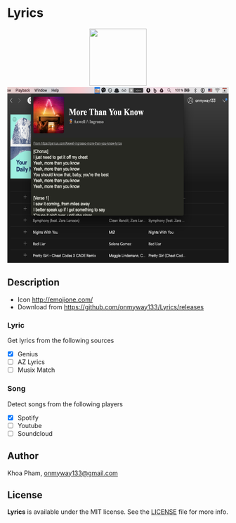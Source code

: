 # Lyrics

<div align = "center">
<img src="Screenshots/Icon.png" width="130" height="130" />
<br />
<img src="Screenshots/Banner.png" height="400"/>
</div>

## Description

- Icon http://emojione.com/
- Download from https://github.com/onmyway133/Lyrics/releases

### Lyric

Get lyrics from the following sources

- [x] Genius
- [ ] AZ Lyrics
- [ ] Musix Match

### Song

Detect songs from the following players

- [x] Spotify
- [ ] Youtube
- [ ] Soundcloud

## Author

Khoa Pham, onmyway133@gmail.com

## License

**Lyrics** is available under the MIT license. See the [LICENSE](https://github.com/onmyway133/Lyrics/blob/master/LICENSE.md) file for more info.
